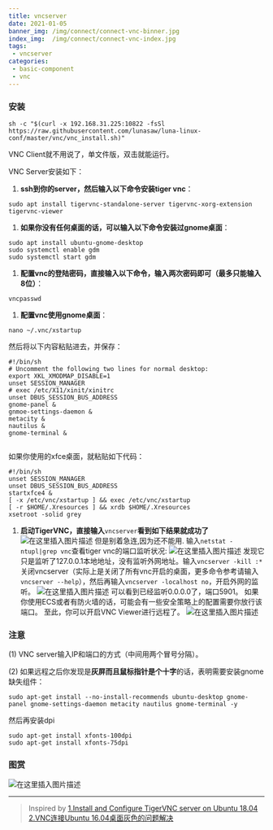 ```yaml
---
title: vncserver
date: 2021-01-05
banner_img: /img/connect/connect-vnc-binner.jpg
index_img:  /img/connect/connect-vnc-index.jpg
tags: 
 - vncserver
categories:
 - basic-component
 - vnc
---
```

### 安装 
```shell
sh -c "$(curl -x 192.168.31.225:10822 -fsSl https://raw.githubusercontent.com/lunasaw/luna-linux-conf/master/vnc/vnc_install.sh)"
```


VNC Client就不用说了，单文件版，双击就能运行。

VNC Server安装如下：

1. **ssh到你的server，然后输入以下命令安装tiger vnc**：

```shell
sudo apt install tigervnc-standalone-server tigervnc-xorg-extension tigervnc-viewer

```

1. **如果你没有任何桌面的话，可以输入以下命令安装过gnome桌面**：

```shell
sudo apt install ubuntu-gnome-desktop
sudo systemctl enable gdm
sudo systemctl start gdm

```

1. **配置vnc的登陆密码，直接输入以下命令，输入两次密码即可（最多只能输入8位）**：

```shell
vncpasswd

```

1. **配置vnc使用gnome桌面**：

```shell
nano ~/.vnc/xstartup

```

然后将以下内容粘贴进去，并保存：

```shell
#!/bin/sh
# Uncomment the following two lines for normal desktop:
export XKL_XMODMAP_DISABLE=1
unset SESSION_MANAGER
# exec /etc/X11/xinit/xinitrc
unset DBUS_SESSION_BUS_ADDRESS
gnome-panel &
gnmoe-settings-daemon &
metacity &
nautilus &
gnome-terminal &


```

如果你使用的xfce桌面，就粘贴如下代码：

```shell
#!/bin/sh 
unset SESSION_MANAGER 
unset DBUS_SESSION_BUS_ADDRESS 
startxfce4 & 
[ -x /etc/vnc/xstartup ] && exec /etc/vnc/xstartup 
[ -r $HOME/.Xresources ] && xrdb $HOME/.Xresources 
xsetroot -solid grey

```

1. **启动TigerVNC，直接输入**`vncserver`**看到如下结果就成功了**
   ![在这里插入图片描述](https://img-blog.csdnimg.cn/20191121141703662.jpg)
   但是别着急连,因为还不能用. 输入`netstat -ntupl|grep vnc`查看tiger vnc的端口监听状况:
   ![在这里插入图片描述](https://img-blog.csdnimg.cn/20191121141940642.jpg)
   发现它只是监听了127.0.0.1本地地址，没有监听外网地址。输入`vncserver -kill :*`关闭vncserver（实际上是关闭了所有vnc开启的桌面，更多命令参考请输入`vncserver --help`），然后再输入`vncserver -localhost no`，开启外网的监听。
   ![在这里插入图片描述](https://img-blog.csdnimg.cn/20191121142528917.jpg?x-oss-process=image/watermark,type_ZmFuZ3poZW5naGVpdGk,shadow_10,text_aHR0cHM6Ly9jYXRzaGl0b25lLmJsb2cuY3Nkbi5uZXQ=,size_16,color_FFFFFF,t_70)
   可以看到已经监听0.0.0.0了，端口5901。
   如果你使用ECS或者有防火墙的话，可能会有一些安全策略上的配置需要你放行该端口。
   至此，你可以开启VNC Viewer进行远程了。
   ![在这里插入图片描述](https://img-blog.csdnimg.cn/20191121145230255.jpg?x-oss-process=image/watermark,type_ZmFuZ3poZW5naGVpdGk,shadow_10,text_aHR0cHM6Ly9jYXRzaGl0b25lLmJsb2cuY3Nkbi5uZXQ=,size_16,color_FFFFFF,t_70)

### 注意

(1) VNC server输入IP和端口的方式（中间用两个冒号分隔）。

(2) 如果远程之后你发现是**灰屏而且鼠标指针是个十字**的话，表明需要安装gnome缺失组件：

```shell
sudo apt-get install --no-install-recommends ubuntu-desktop gnome-panel gnome-settings-daemon metacity nautilus gnome-terminal -y

```

然后再安装dpi

```shell
sudo apt-get install xfonts-100dpi
sudo apt-get install xfonts-75dpi

```

### 图赏

![在这里插入图片描述](https://img-blog.csdnimg.cn/20191121144358233.jpg?x-oss-process=image/watermark,type_ZmFuZ3poZW5naGVpdGk,shadow_10,text_aHR0cHM6Ly9jYXRzaGl0b25lLmJsb2cuY3Nkbi5uZXQ=,size_16,color_FFFFFF,t_70)

------

> Inspired by
> [1.Install and Configure TigerVNC server on Ubuntu 18.04](https://www.cyberciti.biz/faq/install-and-configure-tigervnc-server-on-ubuntu-18-04/)
> [2.VNC连接Ubuntu 16.04桌面灰色的问题解决](https://blog.csdn.net/ypbsyy/article/details/80096757)